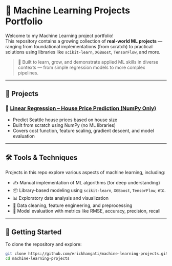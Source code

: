 # 🤖 Machine Learning Projects Portfolio

Welcome to my Machine Learning project portfolio!  
This repository contains a growing collection of **real-world ML projects** — ranging from foundational implementations (from scratch) to practical solutions using libraries like `scikit-learn`, `XGBoost`, `TensorFlow`, and more.

> 🧠 Built to learn, grow, and demonstrate applied ML skills in diverse contexts — from simple regression models to more complex pipelines.

---

## 📁 Projects

### 🏡 [Linear Regression – House Price Prediction (NumPy Only)](./linear-regression/)
- Predict Seattle house prices based on house size
- Built from scratch using NumPy (no ML libraries)
- Covers cost function, feature scaling, gradient descent, and model evaluation

<!-- Add more projects below as they’re completed -->
<!-- Example:
### 🧠 [Logistic Regression – Email Spam Classification](./spam-logistic/)
- Predict spam vs. non-spam from email features
- Uses scikit-learn, pandas, and seaborn
-->

---

## 🛠️ Tools & Techniques

Projects in this repo explore various aspects of machine learning, including:

- ✍️ Manual implementation of ML algorithms (for deep understanding)
- 📦 Library-based modeling using `scikit-learn`, `XGBoost`, `TensorFlow`, etc.
- 📊 Exploratory data analysis and visualization
- 🧹 Data cleaning, feature engineering, and preprocessing
- 🧪 Model evaluation with metrics like RMSE, accuracy, precision, recall

---

## 🚀 Getting Started

To clone the repository and explore:

```bash
git clone https://github.com/erickhangati/machine-learning-projects.git
cd machine-learning-projects
